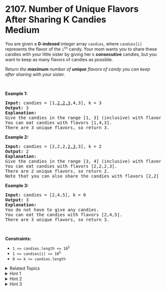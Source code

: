
# 2107. Number of Unique Flavors After Sharing K Candies<br> Medium

<p>You are given a <strong>0-indexed</strong> integer array <code>candies</code>, where <code>candies[i]</code> represents the flavor of the <code>i<sup>th</sup></code> candy. Your mom wants you to share these candies with your little sister by giving her <code>k</code> <strong>consecutive</strong> candies, but you want to keep as many flavors of candies as possible.</p>

<p>Return <em>the <strong>maximum</strong> number of <strong>unique</strong> flavors of candy you can keep after sharing </em><em> with your sister.</em></p>

<p>&nbsp;</p>
<p><strong class="example">Example 1:</strong></p>

<pre>
<strong>Input:</strong> candies = [1,<u>2,2,3</u>,4,3], k = 3
<strong>Output:</strong> 3
<strong>Explanation:</strong> 
Give the candies in the range [1, 3] (inclusive) with flavors [2,2,3].
You can eat candies with flavors [1,4,3].
There are 3 unique flavors, so return 3.
</pre>

<p><strong class="example">Example 2:</strong></p>

<pre>
<strong>Input:</strong> candies = [2,2,2,<u>2,3</u>,3], k = 2
<strong>Output:</strong> 2
<strong>Explanation:</strong> 
Give the candies in the range [3, 4] (inclusive) with flavors [2,3].
You can eat candies with flavors [2,2,2,3].
There are 2 unique flavors, so return 2.
Note that you can also share the candies with flavors [2,2] and eat the candies with flavors [2,2,3,3].
</pre>

<p><strong class="example">Example 3:</strong></p>

<pre>
<strong>Input:</strong> candies = [2,4,5], k = 0
<strong>Output:</strong> 3
<strong>Explanation:</strong> 
You do not have to give any candies.
You can eat the candies with flavors [2,4,5].
There are 3 unique flavors, so return 3.
</pre>

<p>&nbsp;</p>
<p><strong>Constraints:</strong></p>

<ul>
	<li><code>1 &lt;= candies.length &lt;= 10<sup>5</sup></code></li>
	<li><code>1 &lt;= candies[i] &lt;= 10<sup>5</sup></code></li>
	<li><code>0 &lt;= k &lt;= candies.length</code></li>
</ul>


<details>

<summary> Related Topics </summary>

-	`Array`
-	`Hash Table`
-	`Sliding Window`

</details>


<details>
<summary> Hint 1 </summary>
For every group of k consecutive candies, count the number of unique flavors not inside that group. Return the largest number of unique flavors.
</details>

<details>
<summary> Hint 2 </summary>
When calculating an adjacent group of k consecutive candies, can you use some of your previous calculations?
</details>

<details>
<summary> Hint 3 </summary>
Use a sliding window where the window is the group of k consecutive candies you are sharing. Use a hash map to store the number of candies of each type you can keep.
</details>